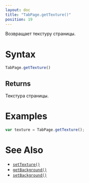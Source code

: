 ```yaml
---
layout: doc
title: "TabPage.getTexture()"
position: 19
---
```


Возвращает текстуру страницы.

# Syntax

```js
TabPage.getTexture()
```

## Returns

Текстура страницы.

# Examples

```js
var texture = TabPage.getTexture();
```

# See Also

* [`setTexture()`](../TabPage.setTexture/)
* [`getBackground()`](../TabPage.getBackground/)
* [`setBackground()`](../TabPage.setBackground/)
